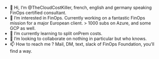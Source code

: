 - 👋 Hi, I’m @TheCloudCostKiller, french, english and germany speaking FinOps certified consultant. 
- 👀 I’m interested in FinOps. Currently working on a fantastic FinOps mission for a major European client. > 1000 subs on Azure, and some GCP as well. 
- 🌱 I’m currently learning to split onPrem costs. 
- 💞️ I’m looking to collaborate on nothing in particular but who knows. 
- 📫 How to reach me ? Mail, DM, text, slack of FinOps Foundation, you'll find a way. 

<!---
TheCloudCostKiller/TheCloudCostKiller is a ✨ special ✨ repository because its `README.md` (this file) appears on your GitHub profile.
You can click the Preview link to take a look at your changes.
--->
